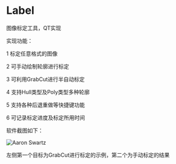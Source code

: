 # Label
图像标定工具，QT实现

实现功能：

1 标定任意格式的图像

2 可手动绘制轮廓进行标定

3 可利用GrabCut进行半自动标定

4 支持Hull类型及Poly类型多种轮廓

5 支持各种后退重做等快捷键功能

6 可记录标定进度及标定所用时间

软件截图如下：

![Aaron Swartz](https://github.com/lanbing510/Label/raw/master/screenshots/label.png)

左侧第一个目标为GrabCut进行标定的示例，第二个为手动标定的结果

